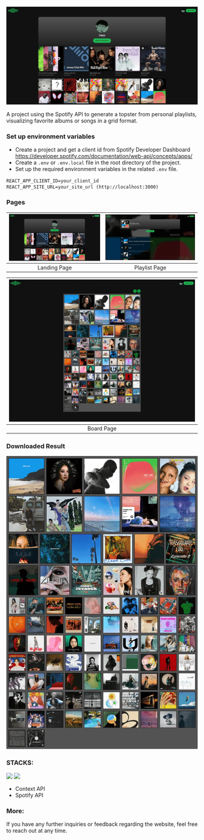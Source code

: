 ![Main Screen](./screenshots/landing.webp)

A project using the Spotify API to generate a topster from personal playlists, visualizing favorite albums or songs in a grid format.

### Set up environment variables

- Create a project and get a client id from Spotify Developer Dashboard
  <https://developer.spotify.com/documentation/web-api/concepts/apps/>
- Create a `.env` or `.env.local` file in the root directory of the project.
- Set up the required environment variables in the related `.env` file.

```plaintext
REACT_APP_CLIENT_ID=your_client_id
REACT_APP_SITE_URL=your_site_url (http://localhost:3000)
```

### Pages

| ![image](./screenshots/landing.webp) | ![image](./screenshots/playlist.webp) |
| :----------------------------------: | :-----------------------------------: |
|             Landing Page             |             Playlist Page             |

| ![image](./screenshots/board.webp) |
| :--------------------------------: |
|             Board Page             |

### Downloaded Result

![image](./screenshots/sample.webp)

### STACKS:

<div>
  <img src="https://img.shields.io/badge/react-61DAFB?style=for-the-badge&logo=react&logoColor=white">
  <img src="https://img.shields.io/badge/styledcomponents-DB7093?style=for-the-badge&logo=styledcomponents&logoColor=white">
</div>

- Context API
- Spotify API

### More:

If you have any further inquiries or feedback regarding the website, feel free to reach out at any time.
